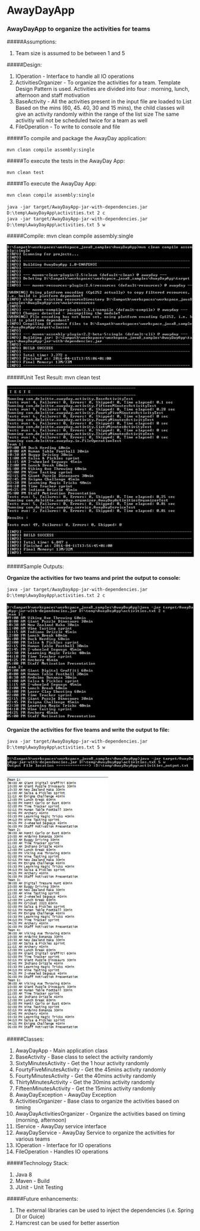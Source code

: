 # AwayDayApp
### AwayDayApp to organize the activities for teams

#####Assumptions:
1. Team size is assumed to be between 1 and 5

#####Design:
1. IOperation          - Interface to handle all IO operations
2. ActivitiesOrganizer - To organize the activities for a team. Template Design Pattern is used.
	                 Activities are divided into four : morning, lunch, afternoon and staff motivation
3. BaseActivity        - All the activities present in the input file are loaded to List
                         Based on the mins (60, 45. 40, 30 and 15 mins), the child classes will give an activity randomly within the range of the list size
		         The same activitiy will not be scheduled twice for a team as well
4. FileOperation       - To write to console and file

#####To compile and package the AwayDay application:

    mvn clean compile assembly:single

#####To execute the tests in the AwayDay App:

    mvn clean test
  
#####To execute the AwayDay App:

    mvn clean compile assembly:single

    java -jar target/AwayDayApp-jar-with-dependencies.jar D:\temp\AwayDayApp\activities.txt 2 c
    java -jar target/AwayDayApp-jar-with-dependencies.jar D:\temp\AwayDayApp\activities.txt 5 w

#####Compile:
    mvn clean compile assembly:single
	
![Image of Compile](https://github.com/notionquest/ProjectDocumentation/blob/master/Images/AwayDayApp_Compile.JPG)

#####Unit Test Result:
    mvn clean test

![Image of Unit Test Result](https://github.com/notionquest/ProjectDocumentation/blob/master/Images/AwayDayApp_UnitTestCasesExecution.JPG)
    
#####Sample Outputs:

**Organize the activities for two teams and print the output to console:**

    java -jar target/AwayDayApp-jar-with-dependencies.jar D:\temp\AwayDayApp\activities.txt 2 c

![Image of Organize for two teams](https://github.com/notionquest/ProjectDocumentation/blob/master/Images/AwayDayApp_Output_for_two_teams.JPG)

**Organize the activities for five teams and write the output to file:**

    java -jar target/AwayDayApp-jar-with-dependencies.jar D:\temp\AwayDayApp\activities.txt 5 w

![Image of Organize for five teams](https://github.com/notionquest/ProjectDocumentation/blob/master/Images/AwayDayApp_Output_for_five_teams.JPG)

![Image of File Output for five teams](https://github.com/notionquest/ProjectDocumentation/blob/master/Images/AwayDayApp_File_output_for_five_teams.JPG)


#####Classes:
1. AwayDayApp - Main application class
2. BaseActivity - Base class to select the activity randomly
3. SixtyMinutesActivity - Get the 1 hour activity randomly
4. FourtyFiveMinutesActivity - Get the 45mins activity randomly
5. FourtyMinutesActivity - Get the 40mins activity randomly
6. ThirtyMinutesActivity - Get the 30mins activity randomly
7. FifteenMinutesActivity - Get the 15mins activity randomly
8. AwayDayException - AwayDay Exception 
9. ActivitiesOrganizer - Base class to organize the activities based on timing 
10. AwayDayActivitiesOrganizer - Organize the activities based on timing (morning, afternoon)
11. IService - AwayDay service interface
12. AwayDayService - AwayDay Service to organize the activities for various teams
13. IOperation - Interface for IO operations
14. FileOperation - Handles IO operations


#####Technology Stack:
1. Java 8
2. Maven - Build
3. JUnit - Unit Testing

#####Future enhancements:
1. The external libraries can be used to inject the dependencies (i.e. Spring DI or Guice)
2. Hamcrest can be used for better assertion 
